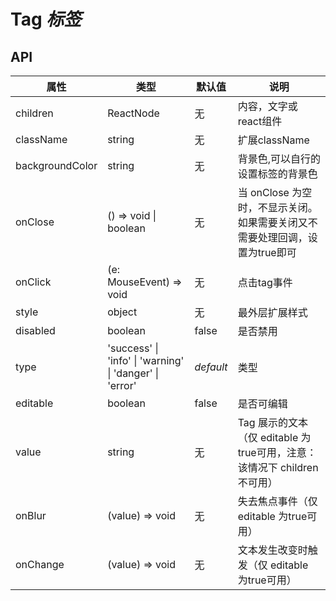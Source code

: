 # Tag *标签*

<example />

## API

| 属性 | 类型 | 默认值 | 说明 |
| --- | --- | --- | --- |
| children | ReactNode | 无 | 内容，文字或react组件 |
| className | string | 无 | 扩展className |
| backgroundColor | string | 无 | 背景色,可以自行的设置标签的背景色 |
| onClose | () => void \| boolean | 无 | 当 onClose 为空时，不显示关闭。如果需要关闭又不需要处理回调，设置为true即可 |
| onClick | (e: MouseEvent) => void | 无 | 点击tag事件 |
| style | object | 无 | 最外层扩展样式 |
| disabled | boolean | false | 是否禁用 | 
| type | 'success' \| 'info' \| 'warning' \| 'danger' \| 'error' | *default* |  类型 |
| editable | boolean | false |  是否可编辑 |
| value | string | 无 |  Tag 展示的文本（仅 editable 为true可用，注意：该情况下 children 不可用）|
| onBlur | (value) => void | 无 |  失去焦点事件（仅 editable 为true可用） |
| onChange | (value) => void | 无 |  文本发生改变时触发（仅 editable 为true可用）|
